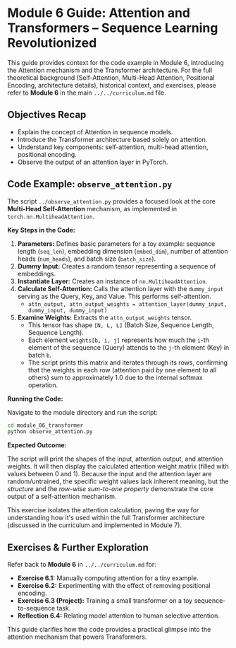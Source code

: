 # Module 6 Guide: Attention and Transformers – Sequence Learning Revolutionized

This guide provides context for the code example in Module 6, introducing the Attention mechanism and the Transformer architecture. For the full theoretical background (Self-Attention, Multi-Head Attention, Positional Encoding, architecture details), historical context, and exercises, please refer to **Module 6** in the main `../../curriculum.md` file.

## Objectives Recap

- Explain the concept of Attention in sequence models.
- Introduce the Transformer architecture based solely on attention.
- Understand key components: self-attention, multi-head attention, positional encoding.
- Observe the output of an attention layer in PyTorch.

## Code Example: `observe_attention.py`

The script `../observe_attention.py` provides a focused look at the core **Multi-Head Self-Attention** mechanism, as implemented in `torch.nn.MultiheadAttention`.

**Key Steps in the Code:**

1.  **Parameters:** Defines basic parameters for a toy example: sequence length (`seq_len`), embedding dimension (`embed_dim`), number of attention heads (`num_heads`), and batch size (`batch_size`).
2.  **Dummy Input:** Creates a random tensor representing a sequence of embeddings.
3.  **Instantiate Layer:** Creates an instance of `nn.MultiheadAttention`.
4.  **Calculate Self-Attention:** Calls the attention layer with the `dummy_input` serving as the Query, Key, and Value. This performs self-attention.
    - `attn_output, attn_output_weights = attention_layer(dummy_input, dummy_input, dummy_input)`
5.  **Examine Weights:** Extracts the `attn_output_weights` tensor.
    - This tensor has shape `[N, L, L]` (Batch Size, Sequence Length, Sequence Length).
    - Each element `weights[b, i, j]` represents how much the `i`-th element of the sequence (Query) attends to the `j`-th element (Key) in batch `b`.
    - The script prints this matrix and iterates through its rows, confirming that the weights in each row (attention paid _by_ one element _to_ all others) sum to approximately 1.0 due to the internal softmax operation.

**Running the Code:**

Navigate to the module directory and run the script:

```bash
cd module_06_transformer
python observe_attention.py
```

**Expected Outcome:**

The script will print the shapes of the input, attention output, and attention weights. It will then display the calculated attention weight matrix (filled with values between 0 and 1). Because the input and the attention layer are random/untrained, the specific weight values lack inherent meaning, but the _structure_ and the _row-wise sum-to-one property_ demonstrate the core output of a self-attention mechanism.

This exercise isolates the attention calculation, paving the way for understanding how it's used within the full Transformer architecture (discussed in the curriculum and implemented in Module 7).

## Exercises & Further Exploration

Refer back to **Module 6** in `../../curriculum.md` for:

- **Exercise 6.1:** Manually computing attention for a tiny example.
- **Exercise 6.2:** Experimenting with the effect of removing positional encoding.
- **Exercise 6.3 (Project):** Training a small transformer on a toy sequence-to-sequence task.
- **Reflection 6.4:** Relating model attention to human selective attention.

This guide clarifies how the code provides a practical glimpse into the attention mechanism that powers Transformers.

